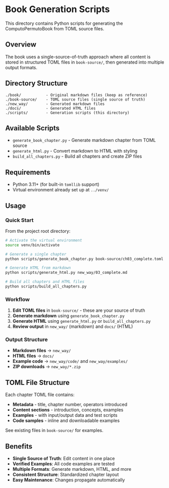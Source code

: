 # Book Generation Scripts

This directory contains Python scripts for generating the ComputoPermutoBook from TOML source files.

## Overview

The book uses a single-source-of-truth approach where all content is stored in structured TOML files in `book-source/`, then generated into multiple output formats.

## Directory Structure

```
./book/           - Original markdown files (keep as reference)
./book-source/    - TOML source files (single source of truth)
./new_way/        - Generated markdown files  
./docs/           - Generated HTML files
./scripts/        - Generation scripts (this directory)
```

## Available Scripts

- `generate_book_chapter.py` - Generate markdown chapter from TOML source
- `generate_html.py` - Convert markdown to HTML with styling
- `build_all_chapters.py` - Build all chapters and create ZIP files

## Requirements

- Python 3.11+ (for built-in `tomllib` support)
- Virtual environment already set up at `../venv/`

## Usage

### Quick Start

From the project root directory:

```bash
# Activate the virtual environment
source venv/bin/activate

# Generate a single chapter
python scripts/generate_book_chapter.py book-source/ch03_complete.toml

# Generate HTML from markdown
python scripts/generate_html.py new_way/03_complete.md

# Build all chapters and HTML files
python scripts/build_all_chapters.py
```

### Workflow

1. **Edit TOML files** in `book-source/` - these are your source of truth
2. **Generate markdown** using `generate_book_chapter.py`
3. **Generate HTML** using `generate_html.py` or `build_all_chapters.py`
4. **Review output** in `new_way/` (markdown) and `docs/` (HTML)

### Output Structure

- **Markdown files** → `new_way/`
- **HTML files** → `docs/`
- **Example code** → `new_way/code/` and `new_way/examples/`
- **ZIP downloads** → `new_way/*.zip`

## TOML File Structure

Each chapter TOML file contains:

- **Metadata** - title, chapter number, operators introduced
- **Content sections** - introduction, concepts, examples
- **Examples** - with input/output data and test scripts
- **Code samples** - inline and downloadable examples

See existing files in `book-source/` for examples.

## Benefits

- **Single Source of Truth**: Edit content in one place
- **Verified Examples**: All code examples are tested
- **Multiple Formats**: Generate markdown, HTML, and more
- **Consistent Structure**: Standardized chapter layout
- **Easy Maintenance**: Changes propagate automatically 